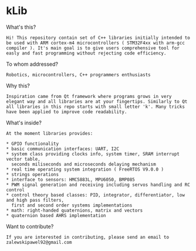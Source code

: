 # kLib

What's this?

	Hi! This repository contain set of C++ libraries initially intended to be used with ARM cortex-m4 microcontrollers ( STM32F4xx with arm-gcc compiler ). It's main goal is to give users comprehensive tool for easly and fast programming without rejecting code efficiency.

To whom addressed?

	Robotics, microcontrollers, C++ programmers enthusiasts

Why this?

	Inspiration came from Qt framework where programs grows in very elegant way and all libraries are at your fingertips. Similarly to Qt all libraries in this repo starts with small letter 'k'. Many tricks have been applied to improve code readability.

What's inside?

	At the moment libraries provides:

	* GPIO functionality
	* basic communication interfaces: UART, I2C
	* system class providing clocks info, system timer, SRAM interrupt vector table,
	  seconds miliseconds and microseconds delaying mechanism
	* real time operating system integration ( FreeRTOS V9.0.0 )
	* strings operations
	* interface to sensors: HMC5883L, MPU6050, BMP085
	* PWM signal generation and receiving including servos handling and RC control
	* control theory based classes: PID, integrator, differentiator, low and high pass filters,
	  first and second order systems implementations
	* math: right-handed quaternions, matrix and vectors
	* quaternion based AHRS implementation

Want to contribute?

	If you are interested in contributing, please send an email to zalewskipawel92@gmail.com

